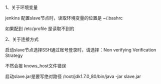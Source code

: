 1、关于环境变量

jenkins 配置slave节点时，读取环境变量的位置是 ~/.bashrc

如果配到 /etc/profile 是读取不到的

2、关于连接方式

启动slave节点选择SSH通过账号登录时，请选择：Non verifying Verification Strategy

不然会报 knows_host文件错误

启动slave.jar是要写绝对路径 /root/jdk1.7.0_80/bin/java -jar slave.jar